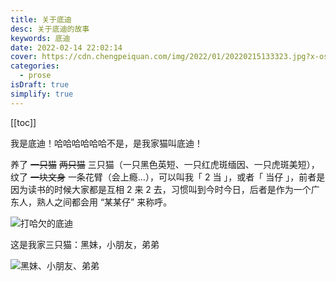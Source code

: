```yaml
---
title: 关于底迪
desc: 关于底迪的故事
keywords: 底迪
date: 2022-02-14 22:02:14
cover: https://cdn.chengpeiquan.com/img/2022/01/20220215133323.jpg?x-oss-process=image/interlace,1
categories:
  - prose
isDraft: true
simplify: true
---
```


[[toc]]

我是底迪！哈哈哈哈哈哈不是，是我家猫叫底迪！

养了 ~~一只猫~~ ~~两只猫~~ 三只猫（一只黑色英短、一只红虎斑缅因、一只虎斑美短），纹了 ~~一块文身~~ 一条花臂（会上瘾…），可以叫我「 2 当 」，或者「 当仔 」，前者是因为读书的时候大家都是互相 2 来 2 去，习惯叫到今时今日，后者是作为一个广东人，熟人之间都会用 “某某仔” 来称呼。

![打哈欠的底迪](https://cdn.chengpeiquan.com/img/2022/02/20220219160424.jpg?x-oss-process=image/interlace,1)

这是我家三只猫：黑妹，小朋友，弟弟

![黑妹、小朋友、弟弟](https://cdn.chengpeiquan.com/img/2021/02/20210218211229.jpg?x-oss-process=image/interlace,1)
